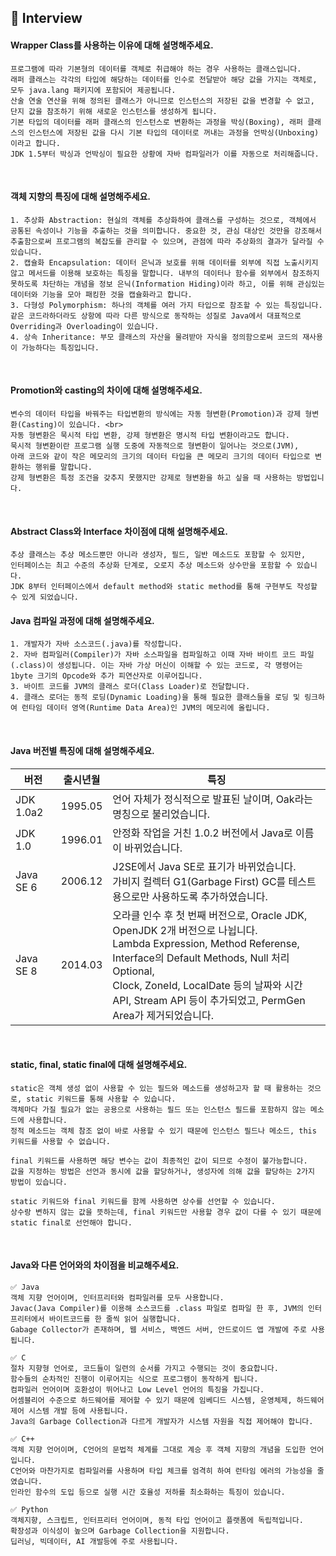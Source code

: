## 📝 Interview

#### Wrapper Class를 사용하는 이유에 대해 설명해주세요.

```
프로그램에 따라 기본형의 데이터를 객체로 취급해야 하는 경우 사용하는 클래스입니다.
래퍼 클래스는 각각의 타입에 해당하는 데이터를 인수로 전달받아 해당 값을 가지는 객체로, 모두 java.lang 패키지에 포함되어 제공됩니다.
산술 연술 연산을 위해 정의된 클래스가 아니므로 인스턴스의 저장된 값을 변경할 수 없고, 단지 값을 참조하기 위해 새로운 인스턴스를 생성하게 됩니다.
기본 타입의 데이터를 래퍼 클래스의 인스턴스로 변환하는 과정을 박싱(Boxing), 래퍼 클래스의 인스턴스에 저장된 값을 다시 기본 타입의 데이터로 꺼내는 과정을 언박싱(Unboxing)이라고 합니다.
JDK 1.5부터 박싱과 언박싱이 필요한 상황에 자바 컴파일러가 이를 자동으로 처리해줍니다.
```

<br>

#### 객체 지향의 특징에 대해 설명해주세요.

```
1. 추상화 Abstraction: 현실의 객체를 추상화하여 클래스를 구성하는 것으로, 객체에서 공통된 속성이나 기능을 추출하는 것을 의미합니다. 중요한 것, 관심 대상인 것만을 강조해서 추출함으로써 프로그램의 복잡도를 관리할 수 있으며, 관점에 따라 추상화의 결과가 달라질 수 있습니다.
2. 캡슐화 Encapsulation: 데이터 은닉과 보호를 위해 데이터를 외부에 직접 노출시키지 않고 메서드를 이용해 보호하는 특징을 말합니다. 내부의 데이터나 함수를 외부에서 참조하지 못하도록 차단하는 개념을 정보 은닉(Information Hiding)이라 하고, 이를 위해 관심있는 데이터와 기능을 모아 패킹한 것을 캡슐화라고 합니다.
3. 다형성 Polymorphism: 하나의 객체를 여러 가지 타입으로 참조할 수 있는 특징입니다. 같은 코드라하더라도 상항에 따라 다른 방식으로 동작하는 성질로 Java에서 대표적으로 Overriding과 Overloading이 있습니다.
4. 상속 Inheritance: 부모 클래스의 자산을 물려받아 자식을 정의함으로써 코드의 재사용이 가능하다는 특징입니다.
```

<br>

#### Promotion와 casting의 차이에 대해 설명해주세요.

```
변수의 데이터 타입을 바꿔주는 타입변환의 방식에는 자동 형변환(Promotion)과 강제 형변환(Casting)이 있습니다. <br>
자동 형변환은 묵시적 타입 변환, 강제 형변환은 명시적 타입 변환이라고도 합니다.
묵시적 형변환이란 프로그램 실행 도중에 자동적으로 형변환이 일어나는 것으로(JVM),
아래 코드와 같이 작은 메모리의 크기의 데이터 타입을 큰 메모리 크기의 데이터 타입으로 변환하는 행위를 말합니다.
강제 형변환은 특정 조건을 갖추지 못했지만 강제로 형변환을 하고 싶을 때 사용하는 방법입니다.
```

<br>

#### Abstract Class와 Interface 차이점에 대해 설명해주세요.

```
추상 클래스는 추상 메소드뿐만 아니라 생성자, 필드, 일반 메소드도 포함할 수 있지만,
인터페이스는 최고 수준의 추상화 단계로, 오로지 추상 메소드와 상수만을 포함할 수 있습니다.
JDK 8부터 인터페이스에서 default method와 static method를 통해 구현부도 작성할 수 있게 되었습니다.
```

#### Java 컴파일 과정에 대해 설명해주세요.

```
1. 개발자가 자바 소스코드(.java)를 작성합니다.
2. 자바 컴파일러(Compiler)가 자바 소스파일을 컴파일하고 이때 자바 바이트 코드 파일(.class)이 생성됩니다. 이는 자바 가상 머신이 이해할 수 있는 코드로, 각 명령어는 1byte 크기의 Opcode와 추가 피연산자로 이루어집니다.
3. 바이트 코드를 JVM의 클래스 로더(Class Loader)로 전달합니다.
4. 클래스 로더는 동적 로딩(Dynamic Loading)을 통해 필요한 클래스들을 로딩 및 링크하여 런타임 데이터 영역(Runtime Data Area)인 JVM의 메모리에 올립니다.
```

<br>

#### Java 버전별 특징에 대해 설명해주세요.

| 버전      | 출시년월 | 특징                                                                                                                                                                                                                                                                                 |
| --------- | -------- | ------------------------------------------------------------------------------------------------------------------------------------------------------------------------------------------------------------------------------------------------------------------------------------ |
| JDK 1.0a2 | 1995.05  | 언어 자체가 정식적으로 발표된 날이며, Oak라는 명칭으로 불리었습니다.                                                                                                                                                                                                                 |
| JDK 1.0   | 1996.01  | 안정화 작업을 거친 1.0.2 버전에서 Java로 이름이 바뀌었습니다.                                                                                                                                                                                                                        |
| Java SE 6 | 2006.12  | J2SE에서 Java SE로 표기가 바뀌었습니다. <br> 가비지 컬렉터 G1(Garbage First) GC를 테스트용으로만 사용하도록 추가하였습니다.                                                                                                                                                          |
| Java SE 8 | 2014.03  | 오라클 인수 후 첫 번째 버전으로, Oracle JDK, OpenJDK 2개 버전으로 나뉩니다. <br> Lambda Expression, Method Referense, Interface의 Default Methods, Null 처리 Optional, <br>Clock, ZoneId, LocalDate 등의 날짜와 시간 API, Stream API 등이 추가되었고, PermGen Area가 제거되었습니다. |

<br>

#### static, final, static final에 대해 설명해주세요.

```
static은 객체 생성 없이 사용할 수 있는 필드와 메소드를 생성하고자 할 때 활용하는 것으로, static 키워드를 통해 사용할 수 있습니다.
객체마다 가질 필요가 없는 공용으로 사용하는 필드 또는 인스턴스 필드를 포함하지 않는 메소드에 사용합니다.
정적 메소드는 객체 참조 없이 바로 사용할 수 있기 때문에 인스턴스 필드나 메소드, this 키워드를 사용할 수 없습니다.

final 키워드를 사용하면 해당 변수는 값이 최종적인 값이 되므로 수정이 불가능합니다.
값을 지정하는 방법은 선언과 동시에 값을 할당하거나, 생성자에 의해 값을 할당하는 2가지 방법이 있습니다.

static 키워드와 final 키워드를 함께 사용하면 상수를 선언할 수 있습니다.
상수랑 변하지 않는 값을 뜻하는데, final 키워드만 사용할 경우 값이 다를 수 있기 때문에 static final로 선언해야 합니다.
```

<br>

#### Java와 다른 언어와의 차이점을 비교해주세요.

```
✅ Java
객체 지향 언어이며, 인터프리터와 컴파일러를 모두 사용합니다.
Javac(Java Compiler)를 이용해 소스코드를 .class 파일로 컴파일 한 후, JVM의 인터프리터에서 바이트코드를 한 줄씩 읽어 실행합니다.
Gabage Collector가 존재하며, 웹 서비스, 백엔드 서버, 안드로이드 앱 개발에 주로 사용됩니다.

✅ C
절차 지향형 언어로, 코드들이 일련의 순서를 가지고 수행되는 것이 중요합니다.
함수들의 순차적인 진행이 이루어지는 식으로 프로그램이 동작하게 됩니다.
컴파일러 언어이며 호환성이 뛰어나고 Low Level 언어의 특징을 가집니다.
어셈블리어 수준으로 하드웨어를 제어할 수 있기 때문에 임베디드 시스템, 운영체제, 하드웨어 제어 시스템 개발 등에 사용됩니다.
Java의 Garbage Collection과 다르게 개발자가 시스템 자원을 직접 제어해야 합니다.

✅ C++
객체 지향 언어이며, C언어의 문법적 체계를 그대로 계승 후 객체 지향의 개념을 도입한 언어입니다.
C언어와 마찬가지로 컴파일러를 사용하며 타입 체크를 엄격히 하여 런타임 에러의 가능성을 줄였습니다.
인라인 함수의 도입 등으로 실행 시간 호율성 저하를 최소화하는 특징이 있습니다.

✅ Python
객체지향, 스크립트, 인터프리터 언어이며, 동적 타입 언어이고 플랫폼에 독립적입니다.
확장성과 이식성이 높으며 Garbage Collection을 지원합니다.
딥러닝, 빅데이터, AI 개발등에 주로 사용됩니다.
```
